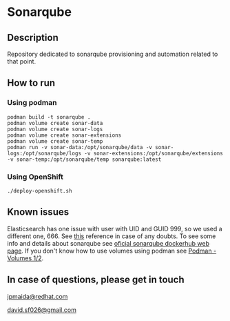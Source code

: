 # Sonarqube

## Description
Repository dedicated to sonarqube provisioning and automation related to that point.

## How to run

### Using podman
```
podman build -t sonarqube .
podman volume create sonar-data
podman volume create sonar-logs
podman volume create sonar-extensions
podman volume create sonar-temp
podman run -v sonar-data:/opt/sonarqube/data -v sonar-logs:/opt/sonarqube/logs -v sonar-extensions:/opt/sonarqube/extensions -v sonar-temp:/opt/sonarqube/temp sonarqube:latest
```

### Using OpenShift
```
./deploy-openshift.sh
```

## Known issues
Elasticsearch has one issue with user with UID and GUID 999, so we used a different one, 666. See [this](https://community.sonarsource.com/t/sonarqube-server-not-working-giving-accessdeniedexception/18208) reference in case of any doubts. To see some info and details about sonarqube see [oficial sonarqube dockerhub web page](https://hub.docker.com/_/sonarqube). If you don't know how to use volumes using podman see [Podman - Volumes 1/2](https://blog.while-true-do.io/podman-volumes-1/).

## In case of questions, please get in touch
jpmaida@redhat.com

david.sf026@gmail.com
